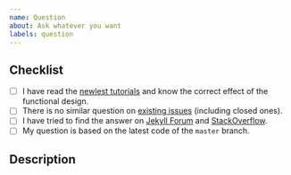 ```yaml
---
name: Question
about: Ask whatever you want
labels: question
---
```


<!-- NOTE: Please maintain all sections, otherwise the issue will be automatically closed :) -->

## Checklist

<!-- Please complete the following list of tasks, and then check it by changing the "[ ]" to "[x]" -->

- [ ] I have read the [newlest tutorials](https://cotes2020.github.io/chirpy-demo/categories/tutorial/) and know the correct effect of the functional design.
- [ ] There is no similar question on [existing issues](https://github.com/cotes2020/jekyll-theme-chirpy/issues?q=is%3Aissue) (including closed ones).
- [ ] I have tried to find the answer on [Jekyll Forum](https://talk.jekyllrb.com/) and [StackOverflow](https://stackoverflow.com/questions/tagged/jekyll).
- [ ] My question is based on the latest code of the `master` branch.

## Description

<!-- Please describe your question in detail. -->
